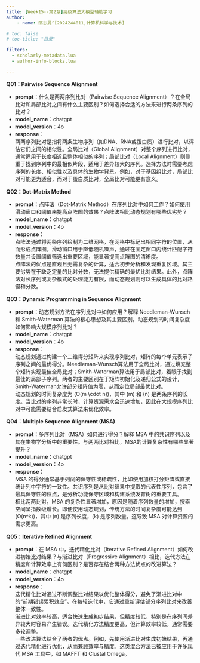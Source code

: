 ```yaml
---
title: [Week15--第2章]高级算法大模型辅助学习
author:
    - name: 邵志旻^[2024244011,计算机科学与技术]

# toc: false
# toc-title: "目录"

filters:
  - scholarly-metadata.lua
  - author-info-blocks.lua

---
```


**Q01：Pairwise Sequence Alignment**
- **prompt**：什么是两两序列比对（Pairwise Sequence Alignment）？在全局比对和局部比对之间有什么主要区别？如何选择合适的方法来进行两条序列的比对？  
- **model_name**：chatgpt  
- **model_version**：4o  
- **response**：  
  两两序列比对是指将两条生物序列（如DNA、RNA或蛋白质）进行比对，以评估它们之间的相似性。全局比对（Global Alignment）对整个序列进行比对，通常适用于长度相近且整体相似的序列；局部比对（Local Alignment）则侧重于找到序列中的最相似片段，适用于差异较大的序列。选择方法时需要考虑序列的长度、相似性以及具体的生物学背景。例如，对于基因组比对，局部比对可能更为适合，而对于蛋白质比对，全局比对可能更有意义。  

**Q02：Dot-Matrix Method**
- **prompt**：点阵法（Dot-Matrix Method）在序列比对中如何工作？如何使用滑动窗口和阈值来提高点阵图的效果？点阵法相比动态规划有哪些优劣势？  
- **model_name**：chatgpt  
- **model_version**：4o  
- **response**：  
  点阵法通过将两条序列绘制为二维网格，在网格中标记出相同字符的位置，从而形成点阵图。滑动窗口用于降低随机噪声，通过在固定窗口内统计匹配字符数量并设置阈值筛选出重要区域，能显著提高点阵图的清晰度。  
  点阵法的优点是直观且无需复杂的计算，适合初步分析和发现重复区域。其主要劣势在于缺乏定量的比对分数，无法提供精确的最优比对结果。此外，点阵法对长序列或复杂模式的处理能力有限，而动态规划则可以生成具体的比对路径和分数。  

**Q03：Dynamic Programming in Sequence Alignment**
- **prompt**：动态规划方法在序列比对中如何应用？解释 Needleman-Wunsch 和 Smith-Waterman 算法的核心思想及其主要区别。动态规划的时间复杂度如何影响大规模序列比对？  
- **model_name**：chatgpt  
- **model_version**：4o  
- **response**：  
  动态规划通过构建一个二维得分矩阵来实现序列比对，矩阵的每个单元表示子序列之间的最优得分。Needleman-Wunsch算法用于全局比对，通过填充整个矩阵实现最佳全局比对；Smith-Waterman算法用于局部比对，着眼于找到最佳的局部子序列。两者的主要区别在于矩阵初始化及递归公式的设计，Smith-Waterman允许部分矩阵值为零，从而定位局部最优比对。  
  动态规划的时间复杂度为 \(O(m \cdot n)\)，其中 \(m\) 和 \(n\) 是两条序列的长度。当比对的序列非常长时，计算资源需求会迅速增加，因此在大规模序列比对中可能需要结合启发式算法来优化效率。  

**Q04：Multiple Sequence Alignment (MSA)**
- **prompt**：多序列比对（MSA）如何进行得分？解释 MSA 中的共识序列以及其在生物学分析中的重要性。与两两比对相比，MSA的计算复杂性有哪些显著提升？  
- **model_name**：chatgpt  
- **model_version**：4o  
- **response**：  
  MSA 的得分通常基于列间的保守性或稀疏性，比如使用加权打分矩阵或直接统计列中字符的一致性。共识序列是从比对结果中提取的代表性序列，包含了最具保守性的位点，是分析功能保守区域和构建系统发育树的重要工具。  
  相比两两比对，MSA 的复杂性显著增加，原因是随着序列数量的增加，搜索空间呈指数级增长。即便使用动态规划，传统方法的时间复杂度可能达到 \(O(n^k)\)，其中 \(n\) 是序列长度，\(k\) 是序列数量。这导致 MSA 对计算资源的需求更高。  

**Q05：Iterative Refined Alignment**
- **prompt**：在 MSA 中，迭代精化比对（Iterative Refined Alignment）如何改进初始比对结果？与渐进比对（Progressive Alignment）相比，迭代方法在精度和计算效率上有何区别？是否存在结合两种方法优点的改进算法？  
- **model_name**：chatgpt  
- **model_version**：4o  
- **response**：  
  迭代精化比对通过不断调整比对结果以优化整体得分，避免了渐进比对中的“前期错误累积效应”。在每轮迭代中，它通过重新评估部分序列比对来改善整体一致性。  
  渐进比对效率较高，适合快速生成初步结果，但精度较低，特别是在序列间差异较大时容易产生错误。迭代精化方法精度更高，但计算效率较低，通常需要多轮调整。  
  一些改进算法结合了两者的优点。例如，先使用渐进比对生成初始结果，再通过迭代精化进行优化，从而兼顾效率与精度。这类混合方法已被应用于许多现代 MSA 工具中，如 MAFFT 和 Clustal Omega。
